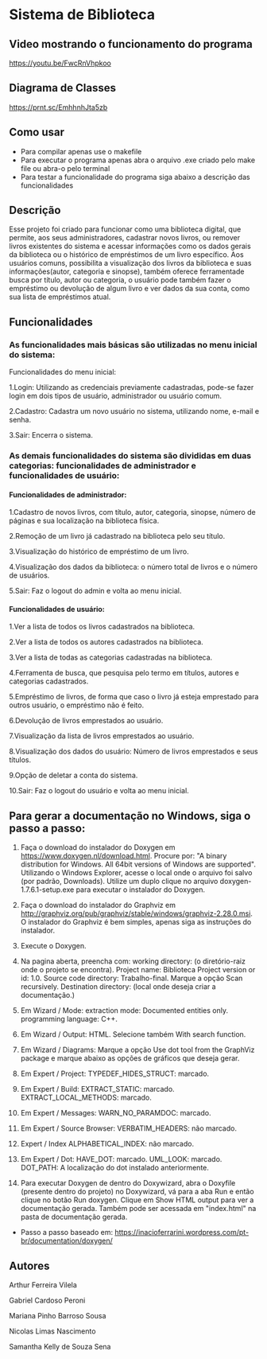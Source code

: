 # Sistema de Biblioteca

## Video mostrando o funcionamento do programa
https://youtu.be/FwcRnVhpkoo

## Diagrama de Classes
https://prnt.sc/EmhhnhJta5zb

## Como usar
- Para compilar apenas use o makefile
- Para executar o programa apenas abra o arquivo .exe criado pelo make file ou abra-o pelo terminal
- Para testar a funcionalidade do programa siga abaixo a descrição das funcionalidades 

## Descrição

Esse projeto foi criado para funcionar como uma biblioteca digital, que permite, aos seus administradores, cadastrar novos livros, ou remover livros existentes do sistema e acessar informações como os dados gerais da biblioteca ou o histórico de empréstimos de um livro específico. Aos usuários comuns, possibilita a visualização dos livros da biblioteca e suas informações(autor, categoria e sinopse), também oferece ferramentade busca por título, autor ou categoria, o usuário pode também fazer o empréstimo ou devolução de algum livro e ver dados da sua conta, como sua lista de empréstimos atual.

## Funcionalidades

### As funcionalidades mais básicas são utilizadas no menu inicial do sistema:

Funcionalidades do menu inicial:

1.Login: Utilizando as credenciais previamente cadastradas, pode-se fazer login em dois tipos de usuário, administrador ou usuário comum.

2.Cadastro: Cadastra um novo usuário no sistema, utilizando nome, e-mail e senha.

3.Sair: Encerra o sistema.

### As demais funcionalidades do sistema são divididas em duas categorias: funcionalidades de administrador e funcionalidades de usuário:

#### Funcionalidades de administrador:

1.Cadastro de novos livros, com título, autor, categoria, sinopse, número de páginas e sua localização na biblioteca física.

2.Remoção de um livro já cadastrado na biblioteca pelo seu título.

3.Visualização do histórico de empréstimo de um livro.

4.Visualização dos dados da biblioteca: o número total de livros e o número de usuários.

5.Sair: Faz o logout do admin e volta ao menu inicial.

#### Funcionalidades de usuário:

1.Ver a lista de todos os livros cadastrados na biblioteca.

2.Ver a lista de todos os autores cadastrados na biblioteca.

3.Ver a lista de todas as categorias cadastradas na biblioteca.

4.Ferramenta de busca, que pesquisa pelo termo em títulos, autores e categorias cadastrados.

5.Empréstimo de livros, de forma que caso o livro já esteja emprestado para outros usuário, o empréstimo não é feito.

6.Devolução de livros emprestados ao usuário.

7.Visualização da lista de livros emprestados ao usuário.

8.Visualização dos dados do usuário: Número de livros emprestados e seus títulos.

9.Opção de deletar a conta do sistema.

10.Sair: Faz o logout do usuário e volta ao menu inicial.

## Para gerar a documentação no Windows, siga o passo a passo:

1. Faça o download do instalador do Doxygen em https://www.doxygen.nl/download.html. Procure por: "A binary distribution for Windows. All 64bit versions of Windows are supported". Utilizando o Windows Explorer, acesse o local onde o arquivo foi salvo (por padrão, Downloads). Utilize um duplo clique no arquivo doxygen-1.7.6.1-setup.exe para executar o instalador do Doxygen.

2. Faça o download do instalador do Graphviz em http://graphviz.org/pub/graphviz/stable/windows/graphviz-2.28.0.msi. O instalador do Graphviz é bem simples, apenas siga as instruções do instalador.

3. Execute o Doxygen.

4. Na pagina aberta, preencha com:
working directory: (o diretório-raiz onde o projeto se encontra).
Project name: Biblioteca
Project version or id: 1.0.
Source code directory: Trabalho-final. Marque a opção Scan recursively.
Destination directory: (local onde deseja criar a documentação.)

5. Em Wizard / Mode:
extraction mode: Documented entities only. 
programming language: C++.

6. Em Wizard / Output:
HTML. Selecione também With search function.

7. Em Wizard / Diagrams:
Marque a opção Use dot tool from the GraphViz package e marque abaixo as opções de gráficos que deseja gerar.

8. Em Expert / Project:
TYPEDEF_HIDES_STRUCT: marcado.
 
9. Em Expert / Build:
EXTRACT_STATIC: marcado.
EXTRACT_LOCAL_METHODS: marcado.

10. Em Expert / Messages:
WARN_NO_PARAMDOC: marcado. 
 
11. Em Expert / Source Browser:
VERBATIM_HEADERS: não marcado. 

12. Expert / Index
ALPHABETICAL_INDEX: não marcado.
 
13. Em Expert / Dot:
HAVE_DOT: marcado.
UML_LOOK: marcado.
DOT_PATH:  A localização do dot instalado anteriormente.

14. Para executar Doxygen de dentro do Doxywizard, abra o Doxyfile (presente dentro  do projeto) no Doxywizard, vá para a aba Run e então clique no botão Run doxygen. Clique em Show HTML output para ver a documentação gerada. Também pode ser acessada em "index.html" na pasta de documentação gerada.

- Passo a passo baseado em: https://inacioferrarini.wordpress.com/pt-br/documentation/doxygen/


## Autores

Arthur Ferreira Vilela

Gabriel Cardoso Peroni

Mariana Pinho Barroso Sousa

Nicolas Limas Nascimento

Samantha Kelly de Souza Sena
